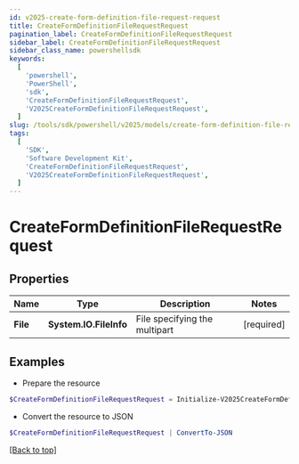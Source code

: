```yaml
---
id: v2025-create-form-definition-file-request-request
title: CreateFormDefinitionFileRequestRequest
pagination_label: CreateFormDefinitionFileRequestRequest
sidebar_label: CreateFormDefinitionFileRequestRequest
sidebar_class_name: powershellsdk
keywords:
  [
    'powershell',
    'PowerShell',
    'sdk',
    'CreateFormDefinitionFileRequestRequest',
    'V2025CreateFormDefinitionFileRequestRequest',
  ]
slug: /tools/sdk/powershell/v2025/models/create-form-definition-file-request-request
tags:
  [
    'SDK',
    'Software Development Kit',
    'CreateFormDefinitionFileRequestRequest',
    'V2025CreateFormDefinitionFileRequestRequest',
  ]
---
```


# CreateFormDefinitionFileRequestRequest

## Properties

| Name | Type | Description | Notes |
| --- | --- | --- | --- |
| **File** | **System.IO.FileInfo** | File specifying the multipart | [required] |

## Examples

- Prepare the resource

```powershell
$CreateFormDefinitionFileRequestRequest = Initialize-V2025CreateFormDefinitionFileRequestRequest  -File null
```

- Convert the resource to JSON

```powershell
$CreateFormDefinitionFileRequestRequest | ConvertTo-JSON
```

[[Back to top]](#)
